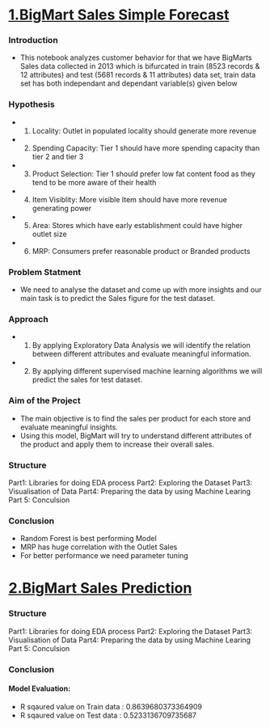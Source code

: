<a href="https://github.com/boddeti21/EduBridge-Data-Analytics/blob/main/Final%20Project/BigMart%20Sales%F0%9F%92%A1Simple%20Forecast%E2%9D%97%E2%9D%97.ipynb"><h1>1.BigMart Sales Simple Forecast</h1></a>

### Introduction
- This notebook analyzes customer behavior for that we have BigMarts Sales data collected in 2013 which is bifurcated in train (8523 records & 12 attributes) and test (5681 records & 11 attributes) data set, train data set has both independant and dependant variable(s) given below

### Hypothesis
- 1) Locality: Outlet in populated locality should generate more revenue
- 2) Spending Capacity: Tier 1 should have more spending capacity than tier 2 and tier 3
- 3) Product Selection: Tier 1 should prefer low fat content food as they tend to be more aware of their health
- 4) Item Visiblity: More visible Item should have more revenue generating power
- 5) Area: Stores which have early establishment could have higher outlet size
- 6) MRP: Consumers prefer reasonable product or Branded products

### Problem Statment
- We need to analyse the dataset and come up with more insights and our main task is to predict the Sales figure for the test dataset.

### Approach
- 1) By applying Exploratory Data Analysis we will identify the relation between different attributes and evaluate meaningful information.
- 2) By applying different supervised machine learning algorithms we will predict the sales for test dataset.

### Aim of the Project
- The main objective is to find the sales per product for each store and evaluate meaningful insights.
- Using this model, BigMart will try to understand different attributes of the product and apply them to increase their overall sales.

### Structure
Part1: Libraries for doing EDA process
Part2: Exploring the Dataset
Part3: Visualisation of Data
Part4: Preparing the data by using Machine Learing
Part 5: Conculsion

### Conclusion
- Random Forest is best performing Model
- MRP has huge correlation with the Outlet Sales
- For better performance we need parameter tuning

<a href="https://github.com/boddeti21/EduBridge-Data-Analytics/blob/main/Final%20Project/Big_Mart_Sales_Prediction.ipynb"><h1>2.BigMart Sales Prediction</h1></a>

### Structure
Part1: Libraries for doing EDA process
Part2: Exploring the Dataset
Part3: Visualisation of Data
Part4: Preparing the data by using Machine Learing
Part 5: Conculsion

### Conclusion
#### Model Evaluation:
- R sqaured value on Train data :  0.8639680373364909
- R sqaured value on Test data :  0.5233136709735687
